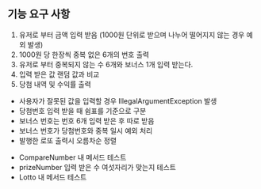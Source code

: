 ## 기능 요구 사항

1. 유저로 부터 금액 입력 받음 (1000원 단위로 받으며 나누어 떨어지지 않는 경우 예외 발생)
2. 1000원 당 한장씩 중복 없은 6개의 번호 출력
3. 유저로 부터 중복되지 않는 수 6개와 보너스 1개 입력 받는다.
4. 입력 받은 값 랜덤 값과 비교
5. 당첨 내역 및 수익률 출력

- 사용자가 잘못된 값을 입력할 경우 IllegalArgumentException 발생
- 당첨번호 입력 받을 때 쉼표를 기준으로 구분
- 보너스 번호는 번호 6개 입력 받은 후 따로 받음
- 보너스 번호가 당첨번호와 중복 일시 예외 처리
- 발행한 로또 출력시 오름차순 정렬

* CompareNumber 내 메서드 테스트 
* prizeNumber 입력 받은 수 여섯자리가 맞는지 테스트
* Lotto 내 메서드 테스트
